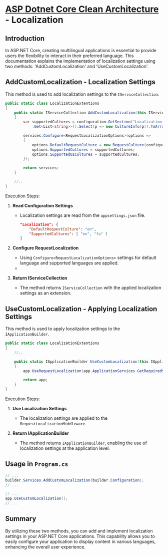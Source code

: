 # [ASP Dotnet Core Clean Architecture](../README.md) - Localization

## Introduction

In ASP.NET Core, creating multilingual applications is essential to provide users the flexibility to interact in their preferred language. This documentation explains the implementation of localization settings using two methods: 'AddCustomLocalization' and 'UseCustomLocalization'.

## AddCustomLocalization - Localization Settings

This method is used to add localization settings to the `IServiceCollection`.

```c#
public static class LocalizationExtentions
{
    public static IServiceCollection AddCustomLocalization(this IServiceCollection services, IConfiguration configuration)
    {
        var supportedCultures = configuration.GetSection("Localization:SupportedCultures")
            .Get<List<string>>().Select(p => new CultureInfo(p)).ToArray();

        services.Configure<RequestLocalizationOptions>(options =>
        {
            options.DefaultRequestCulture = new RequestCulture(configuration["Localization:DefaultRequestCulture"]);
            options.SupportedCultures = supportedCultures;
            options.SupportedUICultures = supportedCultures;
        });

        return services;
    }

    //..
}
```

Execution Steps:

1. **Read Configuration Settings**

   - Localization settings are read from the `appsettings.json` file.
     ```json
     "Localization": {
         "DefaultRequestCulture": "en",
         "SupportedCultures": [ "en", "fa" ]
     }
     ```

2. **Configure RequestLocalization**
   - Using `Configure<RequestLocalizationOptions>` settings for default language and supported languages are applied.
   - 
3. **Return IServiceCollection**
   - The method returns `IServiceCollection` with the applied localization settings as an extension.

## UseCustomLocalization - Applying Localization Settings

This method is used to apply localization settings to the `IApplicationBuilder`.

```c#
public static class LocalizationExtentions
{
    //..

    public static IApplicationBuilder UseCustomLocalization(this IApplicationBuilder app)
    {
        app.UseRequestLocalization(app.ApplicationServices.GetRequiredService<IOptions<RequestLocalizationOptions>>().Value);

        return app;
    }
}
```

Execution Steps:

1. **Use Localization Settings**

   - The localization settings are applied to the `RequestLocalizationMiddleware`.

2. **Return IApplicationBuilder**
   - The method returns `IApplicationBuilder`, enabling the use of localization settings at the application level.

## Usage in `Program.cs`

```c#
// ...
builder.Services.AddCustomLocalization(builder.Configuration);
// ...

// ...
app.UseCustomLocalization();
// ...
```

## Summary

By utilizing these two methods, you can add and implement localization settings in your ASP.NET Core applications. This capability allows you to easily configure your application to display content in various languages, enhancing the overall user experience.

